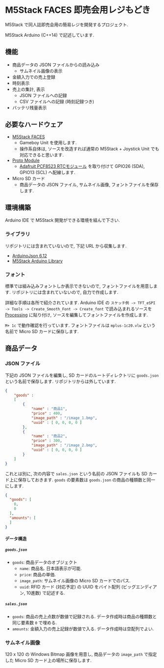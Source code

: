 # M5Stack FACES 即売会用レジもどき

M5Stack で同人誌即売会用の簡易レジを開発するプロジェクト.

M5Stack Arduino (C++14) で記述しています.

## 機能

- 商品データの JSON ファイルからの読み込み
  - サムネイル画像の表示
- 金額入力での売上登録
- 時刻表示
- 売上の集計, 表示
  - JSON ファイルへの記録
  - CSV ファイルへの記録 (時刻記録つき)
- バッテリ残量表示

## 必要なハードウェア

- [M5Stack FACES](https://m5stack.com/products/face)
  - Gameboy Unit を使用します.
  - 操作系自体は, ソースを改造すれば通常の M5Stack + Joystick Unit でも対応できると思います.
- [Proto Module](https://shop.m5stack.com/products/proto-module)
  - [Adafruit PCF8523 RTCモジュール](https://www.melonbooks.co.jp/detail/detail.php?product_id=1174493) を取り付けて GPIO26 (SDA), GPIO13 (SCL) へ配線します.
- Micro SD カード
  - 商品データの JSON ファイル, サムネイル画像, フォントファイルを保存します.

## 環境構築

Arduino IDE で M5Stack 開発ができる環境を組んで下さい.

### ライブラリ

リポジトリには含まれていないので, 下記 URL から収集します.

- [ArduinoJson 6.12](https://arduinojson.org/)
- [M5Stack Arduino Library](https://github.com/m5stack/M5Stack)

### フォント

標準では組み込みフォントしか表示できないので, フォントファイルを用意します.
リポジトリには含まれていないので, 自力で作成します.

詳細な手順は各所で紹介されています. Arduino IDE の `スケッチ例 -> TFT_eSPI -> Tools -> Create_Smooth_Font -> Create_font` で読み込まれるソースを [Processing](https://processing.org/) に貼り付け, ソースを編集してフォントファイルを作成します.

`M+ 1c` で動作確認を行っています. フォントファイルは `mplus-1c20.vlw` という名前で Micro SD カードに保存します.

## 商品データ

### JSON ファイル

下記の JSON ファイルを編集し, SD カードのルートディレクトリに `goods.json` という名前で保存します.
リポジトリからは外しています.

```json
{
    "goods" : 
    [
        { 
            "name" : "商品1",
            "price" : 400,
            "image_path" : "/image_1.bmp",
            "uuid" : [ 0, 0, 0, 0 ]
        },
        {
            "name" : "商品2",
            "price" : 300,
            "image_path" : "/image_2.bmp",
            "uuid" : [ 0, 0, 0, 0 ]
        }
    ]
}
```

これとは別に, 次の内容で `sales.json` という名前の JSON ファイルも SD カード上に保存しておきます.
`goods` の要素数は `goods.json` の商品の種類数と同一にします.

```json
{
  "goods": [
    0,
    0
  ],
  "amounts": [
  ]
}
```

#### データ構造

##### `goods.json`

- `goods`: 商品データのオブジェクト
  - `name`: 商品名. 日本語表示が可能.
  - `price`: 商品の単価.
  - `image_path`: サムネイル画像の Micro SD カードでのパス.
  - `uuid`: RFID カード (対応予定) の UUID をバイト配列 (ビッグエンディアン, 10進数) で記述する.

##### `sales.json`

- `goods`: 商品の売上点数が数値で記録される. データ作成時は商品の種類数と同じ要素数 `0` で埋める.
- `amounts`: 金額入力の売上記録が数値で入る. データ作成時は空配列でよい.

### サムネイル画像

120 x 120 の Windows Bitmap 画像を用意し, 商品データの `image_path` で指定した Micro SD カード上の場所に保存します.
